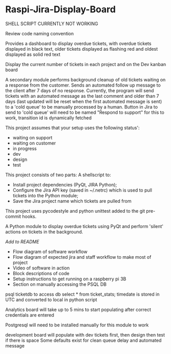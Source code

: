 # Raspi-Jira-Display-Board

SHELL SCRIPT CURRENTLY NOT WORKING

Review code naming convention

Provides a dashboard to display overdue tickets, with overdue tickets displayed in black text, older tickets displayed as flashing red and oldest displayed as solid red text

Display the current number of tickets in each project and on the Dev kanban board

A secondary module performs background cleanup of old tickets waiting on a response from the customer.
Sends an automated follow up message to the client after 7 days of no response. Currently, the program will send tickets with an automated message as the last comment and older than 7 days (last updated will be reset when the first automated message is sent) to a 'cold queue' to be manually processed by a human.
Button in Jira to send to 'cold queue' will need to be named "Respond to support" for this to work, transition id is dynamically fetched

This project assumes that your setup uses the following status':
* waiting on support
* waiting on customer
* in progress
* dev
* design
* test

This project consists of two parts: 
A shellscript to:
* Install project dependencies (PyQt, JIRA Python);
* Configure the Jira API key (saved in ~/.netrc) which is used to pull tickets into the Python module;
* Save the Jira project name which tickets are pulled from

This project uses pycodestyle and python unittest added to the git pre-commit hooks.

A Python module to display overdue tickets using PyQt and perform 'silent' actions on tickets in the background.

*Add to README*
* Flow diagram of software workflow
* Flow diagram of expected jira and staff workflow to make most of project
* Video of software in action
* Block descriptions of code
* Setup instructions to get running on a raspberry pi 3B
* Section on manually accessing the PSQL DB

psql ticketdb to access db
select * from ticket_stats;
timedate is stored in UTC and converted to local in python script

Analytics board will take up to 5 mins to start populating after correct credentials are entered
 
Postgresql will need to be installed manually for this module to work

development board will populate with dev tickets first, then design then test if there is space
Some defaults exist for clean queue delay and automated message


